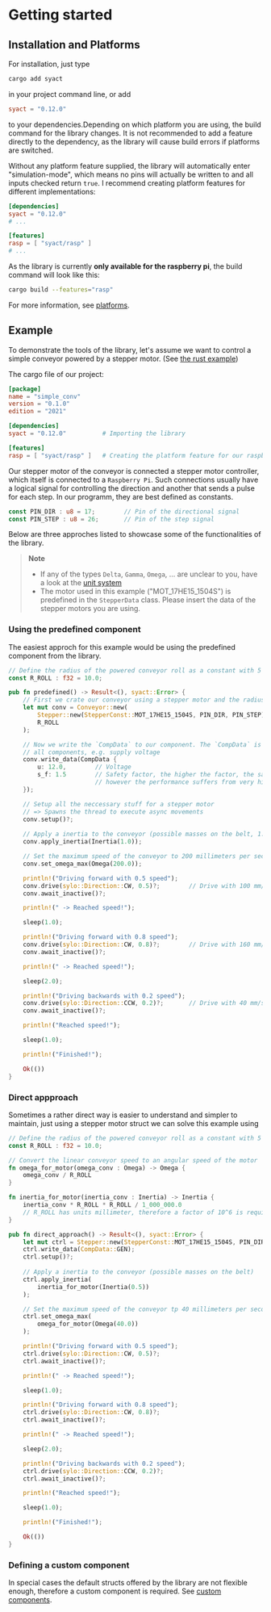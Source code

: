 # Getting started

## Installation and Platforms

For installation, just type

```sh
cargo add syact
```

in your project command line, or add

```toml
syact = "0.12.0"
```

to your dependencies.Depending on which platform you are using, the build command for the library changes. It is not recommended to add a feature directly to the dependency, as the library will cause build errors if platforms are switched.

Without any platform feature supplied, the library will automatically enter "simulation-mode", which means no pins will actually be written to and all inputs checked return `true`. I recommend creating platform features for different implementations:

```toml
[dependencies]
syact = "0.12.0"
# ...

[features]
rasp = [ "syact/rasp" ]
# ... 
```

As the library is currently **only available for the raspberry pi**, the build command will look like this:

```sh
cargo build --features="rasp"
```

For more information, see [platforms](./platforms.md).

## Example

To demonstrate the tools of the library, let's assume we want to control a simple conveyor powered by a stepper motor. (See [the rust example](../examples/simple_conv/src/main.rs))

The cargo file of our project:

```toml
[package]
name = "simple_conv"
version = "0.1.0"
edition = "2021"

[dependencies]
syact = "0.12.0"          # Importing the library

[features]
rasp = [ "syact/rasp" ]   # Creating the platform feature for our raspberry pi
```

Our stepper motor of the conveyor is connected a stepper motor controller, which itself is connected to a `Raspberry Pi`. Such connections usually have a logical signal for controlling the direction and another that sends a pulse for each step. In our programm, they are best defined as constants.

```rust
const PIN_DIR : u8 = 17;        // Pin of the directional signal
const PIN_STEP : u8 = 26;       // Pin of the step signal
```

Below are three approches listed to showcase some of the functionalities of the library.

> **Note**
>
> - If any of the types `Delta`, `Gamma`, `Omega`, ... are unclear to you, have a look at the [unit system](./unit_system.md)
> - The motor used in this example ("MOT_17HE15_1504S") is predefined in the `StepperData` class. Please insert the data of the stepper motors you are using.

### Using the predefined component

The easiest approch for this example would be using the predefined component from the library.

```rust
// Define the radius of the powered conveyor roll as a constant with 5 millimeters
const R_ROLL : f32 = 10.0;

pub fn predefined() -> Result<(), syact::Error> {
    // First we crate our conveyor using a stepper motor and the radius of the roll that connects the belt to the motor
    let mut conv = Conveyor::new(
        Stepper::new(StepperConst::MOT_17HE15_1504S, PIN_DIR, PIN_STEP),        // The stepper motor
        R_ROLL
    );

    // Now we write the `CompData` to our component. The `CompData` is often data that is the same for 
    // all components, e.g. supply voltage
    conv.write_data(CompData {
        u: 12.0,        // Voltage
        s_f: 1.5        // Safety factor, the higher the factor, the safer is the stepper to not jump over steps,
                        // however the performance suffers from very high safety factors
    });

    // Setup all the neccessary stuff for a stepper motor
    // => Spawns the thread to execute async movements
    conv.setup()?;
    
    // Apply a inertia to the conveyor (possible masses on the belt, 1.0kg estimated)
    conv.apply_inertia(Inertia(1.0));

    // Set the maximum speed of the conveyor to 200 millimeters per second
    conv.set_omega_max(Omega(200.0));

    println!("Driving forward with 0.5 speed");
    conv.drive(sylo::Direction::CW, 0.5)?;        // Drive with 100 mm/s speed (50%, 0.5)
    conv.await_inactive()?;

    println!(" -> Reached speed!");

    sleep(1.0);

    println!("Driving forward with 0.8 speed");
    conv.drive(sylo::Direction::CW, 0.8)?;        // Drive with 160 mm/s speed (80%, 0.8)
    conv.await_inactive()?;

    println!(" -> Reached speed!");

    sleep(2.0);

    println!("Driving backwards with 0.2 speed");
    conv.drive(sylo::Direction::CCW, 0.2)?;       // Drive with 40 mm/s speed in the opposite direction (20%, 0.2)
    conv.await_inactive()?;

    println!("Reached speed!");

    sleep(1.0);

    println!("Finished!");

    Ok(())
}
```

### Direct appproach

Sometimes a rather direct way is easier to understand and simpler to maintain, just using a stepper motor struct we can solve this example using

```rust
// Define the radius of the powered conveyor roll as a constant with 5 millimeters
const R_ROLL : f32 = 10.0;

// Convert the linear conveyor speed to an angular speed of the motor
fn omega_for_motor(omega_conv : Omega) -> Omega {
    omega_conv / R_ROLL
}

fn inertia_for_motor(inertia_conv : Inertia) -> Inertia {
    inertia_conv * R_ROLL * R_ROLL / 1_000_000.0      
    // R_ROLL has units millimeter, therefore a factor of 10^6 is required for conversion from kg to kgm^2
}

pub fn direct_approach() -> Result<(), syact::Error> {
    let mut ctrl = Stepper::new(StepperConst::MOT_17HE15_1504S, PIN_DIR, PIN_STEP);
    ctrl.write_data(CompData::GEN);
    ctrl.setup()?;
    
    // Apply a inertia to the conveyor (possible masses on the belt)
    ctrl.apply_inertia(
        inertia_for_motor(Inertia(0.5))
    );

    // Set the maximum speed of the conveyor tp 40 millimeters per second
    ctrl.set_omega_max(
        omega_for_motor(Omega(40.0))
    );

    println!("Driving forward with 0.5 speed");
    ctrl.drive(sylo::Direction::CW, 0.5)?;
    ctrl.await_inactive()?;

    println!(" -> Reached speed!");

    sleep(1.0);

    println!("Driving forward with 0.8 speed");
    ctrl.drive(sylo::Direction::CW, 0.8)?;
    ctrl.await_inactive()?;

    println!(" -> Reached speed!");

    sleep(2.0);

    println!("Driving backwards with 0.2 speed");
    ctrl.drive(sylo::Direction::CCW, 0.2)?;
    ctrl.await_inactive()?;

    println!("Reached speed!");

    sleep(1.0);

    println!("Finished!");

    Ok(())
}
```

### Defining a custom component

In special cases the default structs offered by the library are not flexible enough, therefore a custom component is required. See [custom components](./components.md#custom-components).
